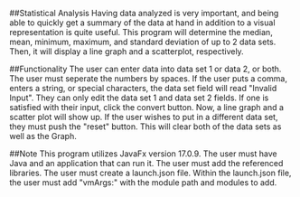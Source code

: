 ##Statistical Analysis
Having data analyzed is very important, and being able to quickly get a summary of the data at hand in addition to a visual representation is quite useful. This program will determine the median, mean, minimum, maximum, and standard deviation of up to 2 data sets. Then, it will display a line graph and a scatterplot, respectively.

##Functionality
The user can enter data into data set 1 or data 2, or both. The user must seperate the numbers by spaces. If the user puts a comma, enters a string, or special characters, the data set field will read "Invalid Input". They can only edit the data set 1 and data set 2 fields. If one is satisfied with their input, click the convert button. Now, a line graph and a scatter plot will show up. If the user wishes to put in a different data set, they must push the "reset" button. This will clear both of the data sets as well as the Graph.

##Note
This program utilizes JavaFx version 17.0.9. The user must have Java and an application that can run it. The user must add the referenced libraries. The user must create a launch.json file. Within the launch.json file, the user must add "vmArgs:" with the module path and modules to add.
